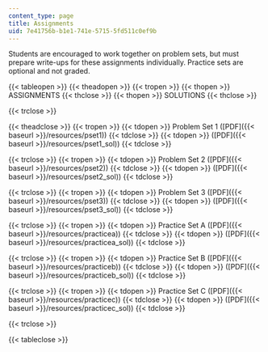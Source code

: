 ```yaml
---
content_type: page
title: Assignments
uid: 7e41756b-b1e1-741e-5715-5fd511c0ef9b
---
```


Students are encouraged to work together on problem sets, but must prepare write-ups for these assignments individually. Practice sets are optional and not graded.

{{< tableopen >}}
{{< theadopen >}}
{{< tropen >}}
{{< thopen >}}
ASSIGNMENTS
{{< thclose >}}
{{< thopen >}}
SOLUTIONS
{{< thclose >}}

{{< trclose >}}

{{< theadclose >}}
{{< tropen >}}
{{< tdopen >}}
Problem Set 1 ([PDF]({{< baseurl >}}/resources/pset1))
{{< tdclose >}}
{{< tdopen >}}
([PDF]({{< baseurl >}}/resources/pset1_sol))
{{< tdclose >}}

{{< trclose >}}
{{< tropen >}}
{{< tdopen >}}
Problem Set 2 ([PDF]({{< baseurl >}}/resources/pset2))
{{< tdclose >}}
{{< tdopen >}}
([PDF]({{< baseurl >}}/resources/pset2_sol))
{{< tdclose >}}

{{< trclose >}}
{{< tropen >}}
{{< tdopen >}}
Problem Set 3 ([PDF]({{< baseurl >}}/resources/pset3))
{{< tdclose >}}
{{< tdopen >}}
([PDF]({{< baseurl >}}/resources/pset3_sol))
{{< tdclose >}}

{{< trclose >}}
{{< tropen >}}
{{< tdopen >}}
Practice Set A ([PDF]({{< baseurl >}}/resources/practicea))
{{< tdclose >}}
{{< tdopen >}}
([PDF]({{< baseurl >}}/resources/practicea_sol))
{{< tdclose >}}

{{< trclose >}}
{{< tropen >}}
{{< tdopen >}}
Practice Set B ([PDF]({{< baseurl >}}/resources/practiceb))
{{< tdclose >}}
{{< tdopen >}}
([PDF]({{< baseurl >}}/resources/practiceb_sol))
{{< tdclose >}}

{{< trclose >}}
{{< tropen >}}
{{< tdopen >}}
Practice Set C ([PDF]({{< baseurl >}}/resources/practicec))
{{< tdclose >}}
{{< tdopen >}}
([PDF]({{< baseurl >}}/resources/practicec_sol))
{{< tdclose >}}

{{< trclose >}}

{{< tableclose >}}